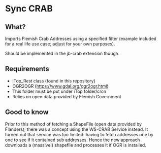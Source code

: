 # Sync CRAB

## What?
Imports Flemish Crab Addresses using a specified filter (example included for a real life use case; adjust for your own purposes).

Should be implemented in the jb-crab extension though.

## Requirements
* iTop_Rest class (found in this repository)
* OGR2OGR (https://www.gdal.org/ogr2ogr.html)
* This folder must be put under iTop folder/cron
* Relies on open data provided by Flemish Government

## Good to know
Prior to this method of fetching a ShapeFile (open data provided by Flanders); there was a concept using the WS-CRAB Service instead. 
It turned out that service was too limited: having to fetch addresses one by one to see if it contained sub addresses. 
Hence the new approach downloads a (massive!) shapefile and processes it if OGR is installed.
